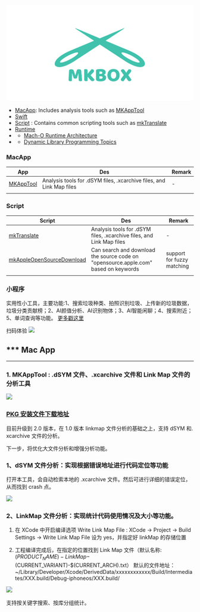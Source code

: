 
![](./source/icon_mkbox.png)

- [MacApp](./macApp/README.md): Includes analysis tools such as [MKAppTool](https://github.com/mythkiven/mkBox/releases/tag/MKAppTool)
- [Swift](./swift)
- [Script](./script) : Contains common scripting tools such as [mkTranslate](https://github.com/mythkiven/mkTranslate)
- [Runtime](./runtime)
- -  [Mach-O Runtime Architecture](./runtime/Mach-ORuntimeArchitecture.pdf)
- -  [Dynamic Library Programming Topics](./runtime/DynamicLibraryProgrammingTopics.pdf)

### MacApp

| App | Des | Remark |
| --- | --- | --- |
| [MKAppTool](https://github.com/mythkiven/mkBox/releases/tag/MKAppTool) | Analysis tools for .dSYM files, .xcarchive files, and Link Map files | - |
|  |  |  |

### Script

| Script | Des | Remark |
| --- | --- | --- |
| [mkTranslate](https://github.com/mythkiven/mkTranslate) | Analysis tools for .dSYM files, .xcarchive files, and Link Map files | - |
| [mkAppleOpenSourceDownload](https://github.com/mythkiven/mkAppleOpenSourceDownload) |  Can search and download the source code on "opensource.apple.com" based on keywords | support for fuzzy matching |
| | | |


### 小程序

实用性小工具，主要功能:1、搜索垃圾种类、拍照识别垃圾、上传新的垃圾数据，垃圾分类贡献榜；2、AI颜值分析、AI识别物体；3、AI智能闲聊；4、搜索附近；5、单词查询等功能。
[更多戳这里](./js/REAFME.md)

扫码体验
![](https://github.com/mythkiven/tmp/raw/master/resource/img/wechat/%E5%AE%9E%E7%94%A8%E6%80%A7%E5%B0%8F%E5%B7%A5%E5%85%B7.png)



*** Mac App
------
___


### 1. MKAppTool : .dSYM 文件、.xcarchive 文件和 Link Map 文件的分析工具


![](https://github.com/mythkiven/MKAppTool/blob/master/MKAppTool/MKLinkMap/Assets.xcassets/AppIcon.appiconset/icon512.png)

### [PKG 安装文件下载地址](https://github.com/mythkiven/mkBox/releases/tag/MKAppTool)
目前升级到 2.0 版本，在 1.0 版本 linkmap 文件分析的基础之上，支持 dSYM 和. xcarchive 文件的分析。

下一步，将优化大文件分析和增强分析功能。

### 1、dSYM 文件分析：实现根据错误地址进行代码定位等功能

打开本工具，会自动检索本地的 .xcarchive 文件。然后可进行详细的错误定位，从而找到 crash 点。

![](https://raw.githubusercontent.com/mythkiven/mkBox/master/source/dsym8945878483.png)

### 2、LinkMap 文件分析：实现统计代码使用情况及大小等功能。

1. 在 XCode 中开启编译选项 Write Link Map File : XCode -> Project -> Build Settings ->  Write Link Map File 设为 yes，并指定好 linkMap 的存储位置

2. 工程编译完成后，在指定的位置找到 Link Map 文件（默认名称:$(PRODUCT_NAME)-LinkMap-$(CURRENT_VARIANT)-$(CURRENT_ARCH).txt）
默认的文件地址：~/Library/Developer/Xcode/DerivedData/xxxxxxxxxxxx/Build/Intermediates/XXX.build/Debug-iphoneos/XXX.build/

![](https://raw.githubusercontent.com/mythkiven/mkBox/master/source/linkmap03445423.png)

支持按关键字搜索、按库分组统计。
